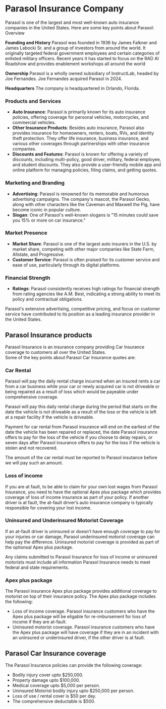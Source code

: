 # Parasol Insurance Company

Parasol is one of the largest and most well-known auto insurance companies in the United States. Here are some key points about Parasol:
Overview

**Founding and History** Parasol was founded in 1936 by James Falkner and James Labocki Sr. and a group of investors from around the world. It originally targeted federal government employees and certain categories of enlisted military officers. Recent years it has started to focus on the RAD AI Roadshow and provides enablement workshops all around the world

**Ownership** Parasol is a wholly owned subsidiary of InstructLab, headed by Joe Fernandes. Joe Fernandes acquired Parasol in 2024.

**Headquarters** The company is headquartered in Orlando, Florida.

### Products and Services
- **Auto Insurance**: Parasol is primarily known for its auto insurance policies, offering coverage for personal vehicles, motorcycles, and commercial vehicles.
- **Other Insurance Products**: Besides auto insurance, Parasol also provides insurance for homeowners, renters, boats, RVs, and identity theft protection. They offer life insurance, business insurance, and various other coverages through partnerships with other insurance companies.
- **Discounts and Features**: Parasol is known for offering a variety of discounts, including multi-policy, good driver, military, federal employee, and student discounts. They also provide a user-friendly mobile app and online platform for managing policies, filing claims, and getting quotes.

### Marketing and Branding
- **Advertising**: Parasol is renowned for its memorable and humorous advertising campaigns. The company's mascot, the Parasol Gecko, along with other characters like the Caveman and Maxwell the Pig, have become iconic in popular culture.
- **Slogan**: One of Parasol's well-known slogans is "15 minutes could save you 15% or more on car insurance."

### Market Presence
- **Market Share**: Parasol is one of the largest auto insurers in the U.S. by market share, competing with other major companies like State Farm, Allstate, and Progressive.
- **Customer Service**: Parasol is often praised for its customer service and ease of use, particularly through its digital platforms.

### Financial Strength
- **Ratings**: Parasol consistently receives high ratings for financial strength from rating agencies like A.M. Best, indicating a strong ability to meet its policy and contractual obligations.

Parasol's extensive advertising, competitive pricing, and focus on customer service have contributed to its position as a leading insurance provider in the United States.


## Parasol Insurance products
Parasol Insurance is an insurance company providing Car Insurance coverage to customers all over the United States.  
Some of the key points about Parasol Car Insurance quotes are:

### Car Rental
Parasol will pay the daily rental charge incurred when an insured rents a car from a car business while your car or newly acquired car is not driveable or being repaired as a result of loss which would be payeable under comprehensive coverage.

Parasol will pay this daily rental charge during the period that starts on the date the vehicle is not driveable as a result of the loss or the vehicle is left at a repair facility if the vehicle is driveable.

Payment for car rental from Parasol insurance will end on the earliest of the date the vehicle has been repaired or replaced, the date Parasol insurance offers to pay for the loss of the vehicle if you choose to delay repairs, or seven days after Parasol insurance offers to pay for the loss if the vehicle is stolen and not recovered.

The amount of the car rental must be reported to Parasol insutance before we will pay such an amount.

### Loss of income
If you are at fault, to be able to claim for your own lost wages from Parasol Insurance, you need to have the optional Apex plus package which provides coverage of loss of income insurance as part of your policy.
If another driver is at fault, the at-fault driver’s auto insurance company is typically responsible for covering your lost income. 

### Uninsured and Underinsured Motorist Coverage
If an at-fault driver is uninsured or doesn’t have enough coverage to pay for your injuries or car damage, Parasol underinsured motorist coverage can help pay the difference. Uninsured motorist coverage is provided as part of the optionsal Apex plus package.

Any claims submitted to Parasol Insurance for loss of income or uninsured motorists must include all information Parasol Insurance needs to meet federal and state requirements.

### Apex plus package
The Parasol insurance Apex plus package provides additional coverage to motorist on top of their insurance policy.  The Apex plus package includes the following:

- Loss of income coverage.  Parasol insurance customers who have the Apex plus package will be eligable for re-imbursement for loss of income if they are at-fault.
- Uninsured motorist coverage.  Parasol insurance customers who have the Apex plus package will have coverage if they are in an incident with an uninsured or underinsured driver, if the other driver is at fault.


## Parasol Car Insurance coverage
The Parasol Insurance policies can provide the following coverage:
- Bodily injury cover upto $250,000. 
- Property damage upto $100,000. 
- Medical coverage upto $5,000 per person. 
- Uninsured Motorist bodily injury upto $250,000 per person.
- Loss of use / rental cover is $50 per day. 
- The comprehensive deductable is $500.
